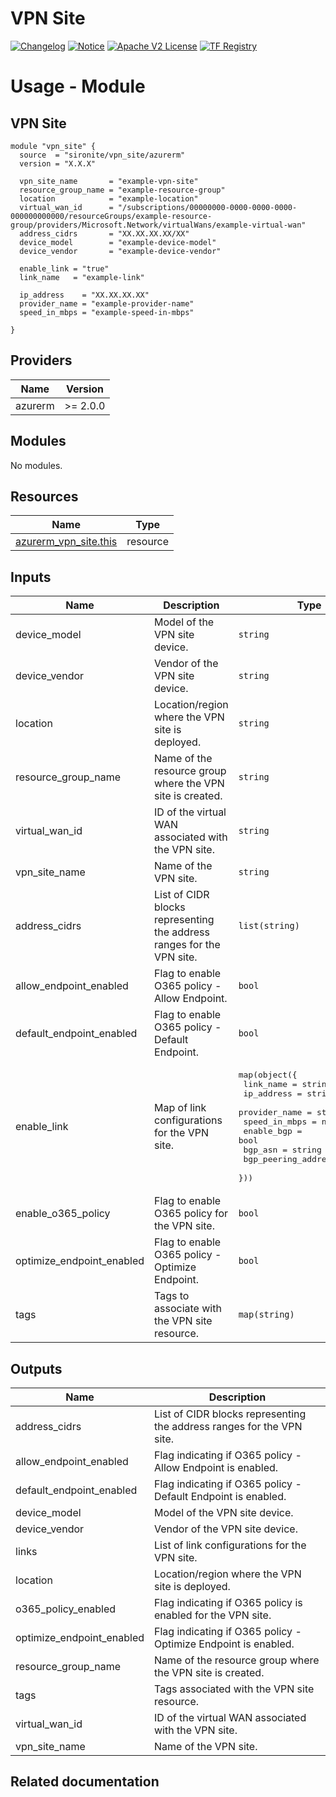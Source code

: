 <!-- BEGIN_TF_DOCS -->
 # VPN Site
[![Changelog](https://img.shields.io/badge/changelog-release-green.svg)](https://github.com/sironite/terraform-azurerm-vpn_site/releases/latest) [![Notice](https://img.shields.io/badge/notice-copyright-yellow.svg)](NOTICE) [![Apache V2 License](https://img.shields.io/badge/license-Apache%20V2-orange.svg)](LICENSE) [![TF Registry](https://img.shields.io/badge/terraform-registry-blue.svg)](https://registry.terraform.io/providers/hashicorp/azurerm/latest/docs/resources/vpn_site)

# Usage - Module

## VPN Site

```hcl
module "vpn_site" {
  source  = "sironite/vpn_site/azurerm"
  version = "X.X.X"

  vpn_site_name       = "example-vpn-site"
  resource_group_name = "example-resource-group"
  location            = "example-location"
  virtual_wan_id      = "/subscriptions/00000000-0000-0000-0000-000000000000/resourceGroups/example-resource-group/providers/Microsoft.Network/virtualWans/example-virtual-wan"
  address_cidrs       = "XX.XX.XX.XX/XX"
  device_model        = "example-device-model"
  device_vendor       = "example-device-vendor"

  enable_link = "true"
  link_name   = "example-link"

  ip_address    = "XX.XX.XX.XX"
  provider_name = "example-provider-name"
  speed_in_mbps = "example-speed-in-mbps"

}
```

## Providers

| Name | Version |
|------|---------|
| azurerm | >= 2.0.0 |

## Modules

No modules.

## Resources

| Name | Type |
|------|------|
| [azurerm_vpn_site.this](https://registry.terraform.io/providers/hashicorp/azurerm/latest/docs/resources/vpn_site) | resource |

## Inputs

| Name | Description | Type | Required |
|------|-------------|------|:--------:|
| device\_model | Model of the VPN site device. | `string` | yes |
| device\_vendor | Vendor of the VPN site device. | `string` | yes |
| location | Location/region where the VPN site is deployed. | `string` | yes |
| resource\_group\_name | Name of the resource group where the VPN site is created. | `string` | yes |
| virtual\_wan\_id | ID of the virtual WAN associated with the VPN site. | `string` | yes |
| vpn\_site\_name | Name of the VPN site. | `string` | yes |
| address\_cidrs | List of CIDR blocks representing the address ranges for the VPN site. | `list(string)` | no |
| allow\_endpoint\_enabled | Flag to enable O365 policy - Allow Endpoint. | `bool` | no |
| default\_endpoint\_enabled | Flag to enable O365 policy - Default Endpoint. | `bool` | no |
| enable\_link | Map of link configurations for the VPN site. | <pre>map(object({<br>    link_name           = string<br>    ip_address          = string<br>    provider_name       = string<br>    speed_in_mbps       = number<br>    enable_bgp          = bool<br>    bgp_asn             = string<br>    bgp_peering_address = string<br>  }))</pre> | no |
| enable\_o365\_policy | Flag to enable O365 policy for the VPN site. | `bool` | no |
| optimize\_endpoint\_enabled | Flag to enable O365 policy - Optimize Endpoint. | `bool` | no |
| tags | Tags to associate with the VPN site resource. | `map(string)` | no |

## Outputs

| Name | Description |
|------|-------------|
| address\_cidrs | List of CIDR blocks representing the address ranges for the VPN site. |
| allow\_endpoint\_enabled | Flag indicating if O365 policy - Allow Endpoint is enabled. |
| default\_endpoint\_enabled | Flag indicating if O365 policy - Default Endpoint is enabled. |
| device\_model | Model of the VPN site device. |
| device\_vendor | Vendor of the VPN site device. |
| links | List of link configurations for the VPN site. |
| location | Location/region where the VPN site is deployed. |
| o365\_policy\_enabled | Flag indicating if O365 policy is enabled for the VPN site. |
| optimize\_endpoint\_enabled | Flag indicating if O365 policy - Optimize Endpoint is enabled. |
| resource\_group\_name | Name of the resource group where the VPN site is created. |
| tags | Tags associated with the VPN site resource. |
| virtual\_wan\_id | ID of the virtual WAN associated with the VPN site. |
| vpn\_site\_name | Name of the VPN site. |

## Related documentation
<!-- END_TF_DOCS -->